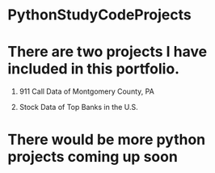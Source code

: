 # PythonStudyCodeProjects

# There are two projects I have included in this portfolio. 

1. 911 Call Data of Montgomery County, PA

2. Stock Data of Top Banks in the U.S. 

# There would be more python projects coming up soon 

